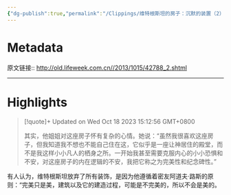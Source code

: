 ```yaml
---
{"dg-publish":true,"permalink":"/Clippings/维特根斯坦的房子：沉默的装置（2）_三联生活周刊/"}
---
```



# Metadata

原文链接:: http://old.lifeweek.com.cn//2013/1015/42788_2.shtml

---

# Highlights

> [!quote]+ Updated on Wed Oct 18 2023 15:12:56 GMT+0800
>
> 其实，他姐姐对这座房子怀有复杂的心情。她说：“虽然我很喜欢这座房子，但我知道我不想也不能自己住在这，它似乎是一座让神居住的殿堂，而不是我这样小小凡人的栖身之所。一开始我甚至需要克服内心的小小恐惧和不安，对这座房子的内在逻辑的不安，我把它称之为完美性和纪念碑性。”

有人认为，维特根斯坦放弃了所有装饰，是因为他遵循着密友阿道夫·路斯的原则：“完美只是美，建筑以及它的建造过程，可能是不完美的，所以不会是美的。
